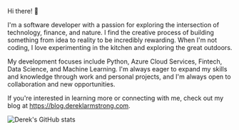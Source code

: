 Hi there! 👋

I'm a software developer with a passion for exploring the intersection of technology, finance, and nature. I find the creative process of building something from idea to reality to be incredibly rewarding. When I'm not coding, I love experimenting in the kitchen and exploring the great outdoors.

My development focuses include Python, Azure Cloud Services, Fintech, Data Science, and Machine Learning. I'm always eager to expand my skills and knowledge through work and personal projects, and I'm always open to collaboration and new opportunities.

If you're interested in learning more or connecting with me, check out my blog at https://blog.dereklarmstrong.com.

![Derek's GitHub stats](https://github-readme-stats.vercel.app/api?username=dereklarmstrong&show_icons=true&theme=radical)
